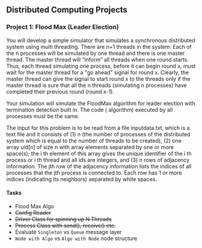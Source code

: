## Distributed Computing Projects

### Project 1: Flood Max (Leader Election)

You will develop a simple simulator that simulates a synchronous distributed system using multi threading. There are n+1
threads in the system: Each of the n processes will be simulated by one thread and there is one master thread. The
master thread will “inform” all threads when one round starts. Thus, each thread simulating one process, before it can
begin round x, must wait for the master thread for a "go ahead" signal for round x. Clearly, the master thread can give
the signal to start round x to the threads only if the master thread is sure that all the n threads (simulating n
processes) have completed their previous round (round x-1).

Your simulation will simulate the FloodMax algorithm for leader election with termination detection built in. The code (
algorithm) executed by all processes must be the same.

The input for this problem is to be read from a file inputdata.txt, which is a text file and it consists of
(1) n (the number of processes of the distributed system which is equal to the number of threads to be created), (2) one
array uid[n] of size n with array elements separated by one or more space(s); the i th element of this array gives the
unique identifier of the i th process or i th thread and all ids are integers, and (3) n rows of adjacency information.
The jth row of the adjacency information lists the indices of all processes that the jth process is connected to. Each
row has 1 or more indices (indicating its neighbors) separated by white spaces.

#### Tasks

- Flood Max Algo
- ~~Config Reader~~
- ~~Driver Class for spinning up N Threads~~
- ~~Process Class with send(), receive() etc.~~
- Evaluate `Singleton` vs `Queue` message layer
- `Node with Algo` vs `Algo with Node` node structure
